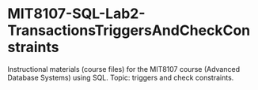 # MIT8107-SQL-Lab2-TransactionsTriggersAndCheckConstraints
Instructional materials (course files) for the MIT8107 course (Advanced Database Systems) using SQL. Topic: triggers and check constraints.
